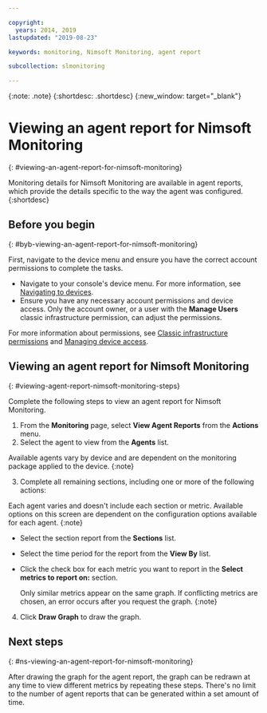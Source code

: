 ```yaml
---

copyright:
  years: 2014, 2019
lastupdated: "2019-08-23"

keywords: monitoring, Nimsoft Monitoring, agent report

subcollection: slmonitoring

---
```


{:note: .note}
{:shortdesc: .shortdesc}
{:new_window: target="_blank"}

# Viewing an agent report for Nimsoft Monitoring
{: #viewing-an-agent-report-for-nimsoft-monitoring}

Monitoring details for Nimsoft Monitoring are available in agent reports, which provide the details specific to the way the agent was configured. 
{:shortdesc}

## Before you begin
{: #byb-viewing-an-agent-report-for-nimsoft-monitoring}

First, navigate to the device menu and ensure you have the correct account permissions to complete the tasks.

* Navigate to your console's device menu. For more information, see [Navigating to devices](/docs/infrastructure/SLmonitoring?topic=virtual-servers-navigating-devices).
* Ensure you have any necessary account permissions and device access. Only the account owner, or a user with the **Manage Users** classic infrastructure permission, can adjust the permissions.

For more information about permissions, see [Classic infrastructure permissions](/docs/iam?topic=iam-infrapermission#infrapermission) and [Managing device access](/docs/vsi?topic=virtual-servers-managing-device-access).

## Viewing an agent report for Nimsoft Monitoring
{: #viewing-agent-report-nimsoft-monitoring-steps}

Complete the following steps to view an agent report for Nimsoft Monitoring.

1. From the **Monitoring** page, select **View Agent Reports** from the **Actions** menu.
2. Select the agent to view from the **Agents** list.

  Available agents vary by device and are dependent on the monitoring package applied to the device.
  {:note}
  
3. Complete all remaining sections, including one or more of the following actions:

  Each agent varies and doesn't include each section or metric. Available options on this screen are dependent on the configuration options available for each agent.
  {:note}
  
  * Select the section report from the **Sections** list.
  * Select the time period for the report from the **View By** list.
  * Click the check box for each metric you want to report in the **Select metrics to report on:** section.
    
    Only similar metrics appear on the same graph. If conflicting metrics are chosen, an error occurs after you request the graph.
    {:note}
4. Click **Draw Graph** to draw the graph.

## Next steps
{: #ns-viewing-an-agent-report-for-nimsoft-monitoring}

After drawing the graph for the agent report, the graph can be redrawn at any time to view different metrics by repeating these steps. There's no limit to the number of agent reports that can be generated within a set amount of time.
